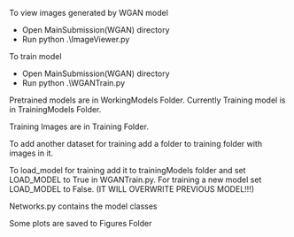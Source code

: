 To view images generated by WGAN model 
- Open MainSubmission(WGAN) directory
- Run python .\ImageViewer.py

To train model 
- Open MainSubmission(WGAN) directory
- Run python .\WGANTrain.py

Pretrained models are in WorkingModels Folder.
Currently Training model is in TrainingModels Folder.

Training Images are in Training Folder.

To add another dataset for training add a folder to training folder with images in it.

To load_model for training add it to trainingModels folder and set LOAD_MODEL to True in WGANTrain.py.
For training a new model set LOAD_MODEL to False. (IT WILL OVERWRITE PREVIOUS MODEL!!!)

Networks.py contains the model classes

Some plots are saved to Figures Folder